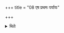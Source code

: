 +++
title = "08 एष प्रथमः पर्यायः"

+++

<details><summary>थिते</summary>

8. This is the first round.  
</details>
